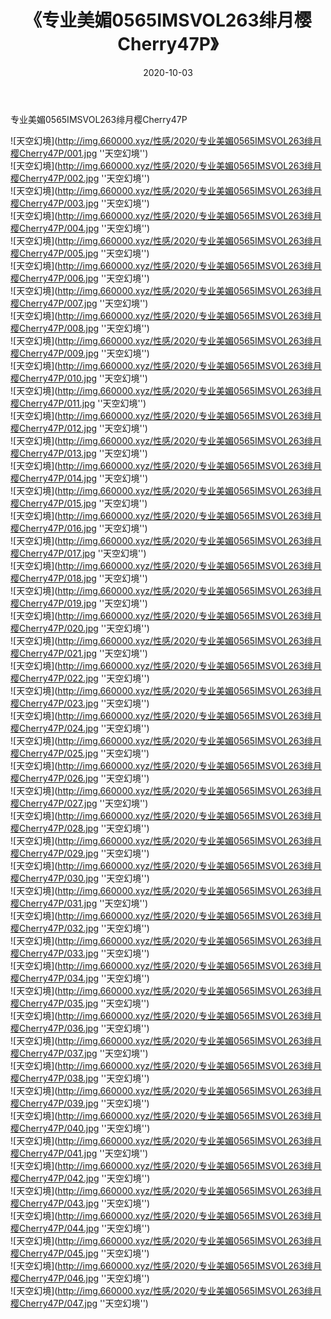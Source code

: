 ﻿---
layout: post
title:  《专业美媚0565IMSVOL263绯月樱Cherry47P》
date:   2020-10-03
img: http://img.660000.xyz/性感/2020/专业美媚0565IMSVOL263绯月樱Cherry47P/000.jpg
categories: [美女, 性感, 泳衣]
---

专业美媚0565IMSVOL263绯月樱Cherry47P



![天空幻境](http://img.660000.xyz/性感/2020/专业美媚0565IMSVOL263绯月樱Cherry47P/001.jpg ''天空幻境'') <br>
![天空幻境](http://img.660000.xyz/性感/2020/专业美媚0565IMSVOL263绯月樱Cherry47P/002.jpg ''天空幻境'') <br>
![天空幻境](http://img.660000.xyz/性感/2020/专业美媚0565IMSVOL263绯月樱Cherry47P/003.jpg ''天空幻境'') <br>
![天空幻境](http://img.660000.xyz/性感/2020/专业美媚0565IMSVOL263绯月樱Cherry47P/004.jpg ''天空幻境'') <br>
![天空幻境](http://img.660000.xyz/性感/2020/专业美媚0565IMSVOL263绯月樱Cherry47P/005.jpg ''天空幻境'') <br>
![天空幻境](http://img.660000.xyz/性感/2020/专业美媚0565IMSVOL263绯月樱Cherry47P/006.jpg ''天空幻境'') <br>
![天空幻境](http://img.660000.xyz/性感/2020/专业美媚0565IMSVOL263绯月樱Cherry47P/007.jpg ''天空幻境'') <br>
![天空幻境](http://img.660000.xyz/性感/2020/专业美媚0565IMSVOL263绯月樱Cherry47P/008.jpg ''天空幻境'') <br>
![天空幻境](http://img.660000.xyz/性感/2020/专业美媚0565IMSVOL263绯月樱Cherry47P/009.jpg ''天空幻境'') <br>
![天空幻境](http://img.660000.xyz/性感/2020/专业美媚0565IMSVOL263绯月樱Cherry47P/010.jpg ''天空幻境'') <br>
![天空幻境](http://img.660000.xyz/性感/2020/专业美媚0565IMSVOL263绯月樱Cherry47P/011.jpg ''天空幻境'') <br>
![天空幻境](http://img.660000.xyz/性感/2020/专业美媚0565IMSVOL263绯月樱Cherry47P/012.jpg ''天空幻境'') <br>
![天空幻境](http://img.660000.xyz/性感/2020/专业美媚0565IMSVOL263绯月樱Cherry47P/013.jpg ''天空幻境'') <br>
![天空幻境](http://img.660000.xyz/性感/2020/专业美媚0565IMSVOL263绯月樱Cherry47P/014.jpg ''天空幻境'') <br>
![天空幻境](http://img.660000.xyz/性感/2020/专业美媚0565IMSVOL263绯月樱Cherry47P/015.jpg ''天空幻境'') <br>
![天空幻境](http://img.660000.xyz/性感/2020/专业美媚0565IMSVOL263绯月樱Cherry47P/016.jpg ''天空幻境'') <br>
![天空幻境](http://img.660000.xyz/性感/2020/专业美媚0565IMSVOL263绯月樱Cherry47P/017.jpg ''天空幻境'') <br>
![天空幻境](http://img.660000.xyz/性感/2020/专业美媚0565IMSVOL263绯月樱Cherry47P/018.jpg ''天空幻境'') <br>
![天空幻境](http://img.660000.xyz/性感/2020/专业美媚0565IMSVOL263绯月樱Cherry47P/019.jpg ''天空幻境'') <br>
![天空幻境](http://img.660000.xyz/性感/2020/专业美媚0565IMSVOL263绯月樱Cherry47P/020.jpg ''天空幻境'') <br>
![天空幻境](http://img.660000.xyz/性感/2020/专业美媚0565IMSVOL263绯月樱Cherry47P/021.jpg ''天空幻境'') <br>
![天空幻境](http://img.660000.xyz/性感/2020/专业美媚0565IMSVOL263绯月樱Cherry47P/022.jpg ''天空幻境'') <br>
![天空幻境](http://img.660000.xyz/性感/2020/专业美媚0565IMSVOL263绯月樱Cherry47P/023.jpg ''天空幻境'') <br>
![天空幻境](http://img.660000.xyz/性感/2020/专业美媚0565IMSVOL263绯月樱Cherry47P/024.jpg ''天空幻境'') <br>
![天空幻境](http://img.660000.xyz/性感/2020/专业美媚0565IMSVOL263绯月樱Cherry47P/025.jpg ''天空幻境'') <br>
![天空幻境](http://img.660000.xyz/性感/2020/专业美媚0565IMSVOL263绯月樱Cherry47P/026.jpg ''天空幻境'') <br>
![天空幻境](http://img.660000.xyz/性感/2020/专业美媚0565IMSVOL263绯月樱Cherry47P/027.jpg ''天空幻境'') <br>
![天空幻境](http://img.660000.xyz/性感/2020/专业美媚0565IMSVOL263绯月樱Cherry47P/028.jpg ''天空幻境'') <br>
![天空幻境](http://img.660000.xyz/性感/2020/专业美媚0565IMSVOL263绯月樱Cherry47P/029.jpg ''天空幻境'') <br>
![天空幻境](http://img.660000.xyz/性感/2020/专业美媚0565IMSVOL263绯月樱Cherry47P/030.jpg ''天空幻境'') <br>
![天空幻境](http://img.660000.xyz/性感/2020/专业美媚0565IMSVOL263绯月樱Cherry47P/031.jpg ''天空幻境'') <br>
![天空幻境](http://img.660000.xyz/性感/2020/专业美媚0565IMSVOL263绯月樱Cherry47P/032.jpg ''天空幻境'') <br>
![天空幻境](http://img.660000.xyz/性感/2020/专业美媚0565IMSVOL263绯月樱Cherry47P/033.jpg ''天空幻境'') <br>
![天空幻境](http://img.660000.xyz/性感/2020/专业美媚0565IMSVOL263绯月樱Cherry47P/034.jpg ''天空幻境'') <br>
![天空幻境](http://img.660000.xyz/性感/2020/专业美媚0565IMSVOL263绯月樱Cherry47P/035.jpg ''天空幻境'') <br>
![天空幻境](http://img.660000.xyz/性感/2020/专业美媚0565IMSVOL263绯月樱Cherry47P/036.jpg ''天空幻境'') <br>
![天空幻境](http://img.660000.xyz/性感/2020/专业美媚0565IMSVOL263绯月樱Cherry47P/037.jpg ''天空幻境'') <br>
![天空幻境](http://img.660000.xyz/性感/2020/专业美媚0565IMSVOL263绯月樱Cherry47P/038.jpg ''天空幻境'') <br>
![天空幻境](http://img.660000.xyz/性感/2020/专业美媚0565IMSVOL263绯月樱Cherry47P/039.jpg ''天空幻境'') <br>
![天空幻境](http://img.660000.xyz/性感/2020/专业美媚0565IMSVOL263绯月樱Cherry47P/040.jpg ''天空幻境'') <br>
![天空幻境](http://img.660000.xyz/性感/2020/专业美媚0565IMSVOL263绯月樱Cherry47P/041.jpg ''天空幻境'') <br>
![天空幻境](http://img.660000.xyz/性感/2020/专业美媚0565IMSVOL263绯月樱Cherry47P/042.jpg ''天空幻境'') <br>
![天空幻境](http://img.660000.xyz/性感/2020/专业美媚0565IMSVOL263绯月樱Cherry47P/043.jpg ''天空幻境'') <br>
![天空幻境](http://img.660000.xyz/性感/2020/专业美媚0565IMSVOL263绯月樱Cherry47P/044.jpg ''天空幻境'') <br>
![天空幻境](http://img.660000.xyz/性感/2020/专业美媚0565IMSVOL263绯月樱Cherry47P/045.jpg ''天空幻境'') <br>
![天空幻境](http://img.660000.xyz/性感/2020/专业美媚0565IMSVOL263绯月樱Cherry47P/046.jpg ''天空幻境'') <br>
![天空幻境](http://img.660000.xyz/性感/2020/专业美媚0565IMSVOL263绯月樱Cherry47P/047.jpg ''天空幻境'') <br>
